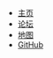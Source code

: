 * [主页](https://mc.turna.live)
* [论坛](https://forum.turna.live)
* [地图](https://mcmap.turna.live)
* [GitHub](https://github.com/TurnALive)